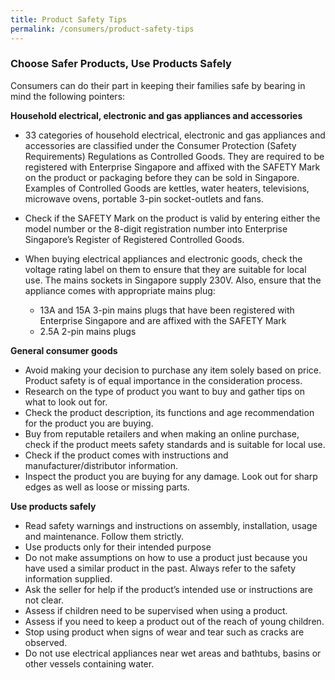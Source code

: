 ```yaml
---
title: Product Safety Tips
permalink: /consumers/product-safety-tips
---
```

### Choose Safer Products, Use Products Safely
Consumers can do their part in keeping their families safe by bearing in mind the following pointers:

**Household electrical, electronic and gas appliances and accessories**

* 33 categories of household electrical, electronic and gas appliances and accessories are classified under the Consumer Protection (Safety Requirements) Regulations as Controlled Goods. They are required to be registered with Enterprise Singapore and affixed with the SAFETY Mark on the product or packaging before they can be sold in Singapore. Examples of Controlled Goods are kettles, water heaters, televisions, microwave ovens, portable 3-pin socket-outlets and fans.

* Check if the SAFETY Mark on the product is valid by entering either the model number or the 8-digit registration number into Enterprise Singapore’s Register of Registered Controlled Goods.

* When buying electrical appliances and electronic goods, check the voltage rating label on them to ensure that they are suitable for local use. The mains sockets in Singapore supply 230V. Also, ensure that the appliance comes with appropriate mains plug:
  - 13A and 15A 3-pin mains plugs that have been registered with Enterprise Singapore and are affixed with the SAFETY Mark
  - 2.5A 2-pin mains plugs

**General consumer goods**

*	Avoid making your decision to purchase any item solely based on price. Product safety is of equal importance in the consideration process.
*	Research on the type of product you want to buy and gather tips on what to look out for.
*	Check the product description, its functions and age recommendation for the product you are buying.
*	Buy from reputable retailers and when making an online purchase, check if the product meets safety standards and is suitable for local use.
*	Check if the product comes with instructions and manufacturer/distributor information.
*	Inspect the product you are buying for any damage. Look out for sharp edges as well as loose or missing parts.

**Use products safely**

*	Read safety warnings and instructions on assembly, installation, usage and maintenance. Follow them strictly.
*	Use products only for their intended purpose
*	Do not make assumptions on how to use a product just because you have used a similar product in the past. Always refer to the safety information supplied.
*	Ask the seller for help if the product’s intended use or instructions are not clear.
*	Assess if children need to be supervised when using a product.
*	Assess if you need to keep a product out of the reach of young children.
*	Stop using product when signs of wear and tear such as cracks are observed.
*	Do not use electrical appliances near wet areas and bathtubs, basins or other vessels containing water.

